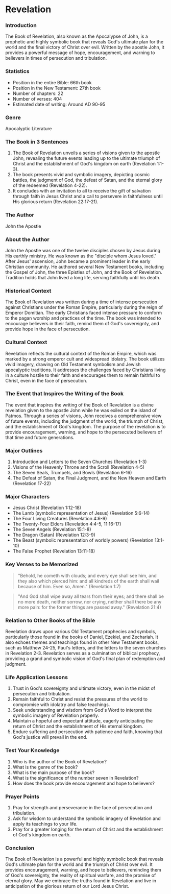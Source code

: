 # Revelation

### Introduction

The Book of Revelation, also known as the Apocalypse of John, is a prophetic and highly symbolic book that reveals God's ultimate plan for the world and the final victory of Christ over evil. Written by the apostle John, it provides a powerful message of hope, encouragement, and warning to believers in times of persecution and tribulation.

### Statistics

* Position in the entire Bible: 66th book
* Position in the New Testament: 27th book
* Number of chapters: 22
* Number of verses: 404
* Estimated date of writing: Around AD 90-95

### Genre

Apocalyptic Literature

### The Book in 3 Sentences

1. The Book of Revelation unveils a series of visions given to the apostle John, revealing the future events leading up to the ultimate triumph of Christ and the establishment of God's kingdom on earth (Revelation 1:1-3).
2. The book presents vivid and symbolic imagery, depicting cosmic battles, the judgment of God, the defeat of Satan, and the eternal glory of the redeemed (Revelation 4-22).
3. It concludes with an invitation to all to receive the gift of salvation through faith in Jesus Christ and a call to persevere in faithfulness until His glorious return (Revelation 22:17-21).

### The Author

John the Apostle

### About the Author

John the Apostle was one of the twelve disciples chosen by Jesus during His earthly ministry. He was known as the "disciple whom Jesus loved." After Jesus' ascension, John became a prominent leader in the early Christian community. He authored several New Testament books, including the Gospel of John, the three Epistles of John, and the Book of Revelation. Tradition holds that John lived a long life, serving faithfully until his death.

### Historical Context

The Book of Revelation was written during a time of intense persecution against Christians under the Roman Empire, particularly during the reign of Emperor Domitian. The early Christians faced intense pressure to conform to the pagan worship and practices of the time. The book was intended to encourage believers in their faith, remind them of God's sovereignty, and provide hope in the face of persecution.

### Cultural Context

Revelation reflects the cultural context of the Roman Empire, which was marked by a strong emperor cult and widespread idolatry. The book utilizes vivid imagery, drawing on Old Testament symbolism and Jewish apocalyptic traditions. It addresses the challenges faced by Christians living in a culture hostile to their faith and encourages them to remain faithful to Christ, even in the face of persecution.

### The Event that Inspires the Writing of the Book

The event that inspires the writing of the Book of Revelation is a divine revelation given to the apostle John while he was exiled on the island of Patmos. Through a series of visions, John receives a comprehensive view of future events, including the judgment of the world, the triumph of Christ, and the establishment of God's kingdom. The purpose of the revelation is to provide encouragement, warning, and hope to the persecuted believers of that time and future generations.

### Major Outlines

1. Introduction and Letters to the Seven Churches (Revelation 1-3)
2. Visions of the Heavenly Throne and the Scroll (Revelation 4-5)
3. The Seven Seals, Trumpets, and Bowls (Revelation 6-16)
4. The Defeat of Satan, the Final Judgment, and the New Heaven and Earth (Revelation 17-22)

### Major Characters

* Jesus Christ (Revelation 1:12-18)
* The Lamb (symbolic representation of Jesus) (Revelation 5:6-14)
* The Four Living Creatures (Revelation 4:6-9)
* The Twenty-Four Elders (Revelation 4:4-5, 11:16-17)
* The Seven Angels (Revelation 15:1-8)
* The Dragon (Satan) (Revelation 12:3-9)
* The Beast (symbolic representation of worldly powers) (Revelation 13:1-10)
* The False Prophet (Revelation 13:11-18)

### Key Verses to be Memorized

> "Behold, he cometh with clouds; and every eye shall see him, and they also which pierced him: and all kindreds of the earth shall wail because of him. Even so, Amen." (Revelation 1:7)

> "And God shall wipe away all tears from their eyes; and there shall be no more death, neither sorrow, nor crying, neither shall there be any more pain: for the former things are passed away." (Revelation 21:4)

### Relation to Other Books of the Bible

Revelation draws upon various Old Testament prophecies and symbols, particularly those found in the books of Daniel, Ezekiel, and Zechariah. It also echoes themes and teachings found in other New Testament books, such as Matthew 24-25, Paul's letters, and the letters to the seven churches in Revelation 2-3. Revelation serves as a culmination of biblical prophecy, providing a grand and symbolic vision of God's final plan of redemption and judgment.

### Life Application Lessons

1. Trust in God's sovereignty and ultimate victory, even in the midst of persecution and tribulation.
2. Remain faithful to Christ and resist the pressures of the world to compromise with idolatry and false teachings.
3. Seek understanding and wisdom from God's Word to interpret the symbolic imagery of Revelation properly.
4. Maintain a hopeful and expectant attitude, eagerly anticipating the return of Christ and the establishment of His eternal kingdom.
5. Endure suffering and persecution with patience and faith, knowing that God's justice will prevail in the end.

### Test Your Knowledge

1. Who is the author of the Book of Revelation?
2. What is the genre of the book?
3. What is the main purpose of the book?
4. What is the significance of the number seven in Revelation?
5. How does the book provide encouragement and hope to believers?

### Prayer Points

1. Pray for strength and perseverance in the face of persecution and tribulation.
2. Ask for wisdom to understand the symbolic imagery of Revelation and apply its teachings to your life.
3. Pray for a greater longing for the return of Christ and the establishment of God's kingdom on earth.

### Conclusion

The Book of Revelation is a powerful and highly symbolic book that reveals God's ultimate plan for the world and the triumph of Christ over evil. It provides encouragement, warning, and hope to believers, reminding them of God's sovereignty, the reality of spiritual warfare, and the promise of eternal glory. May we embrace the truths found in Revelation and live in anticipation of the glorious return of our Lord Jesus Christ.
